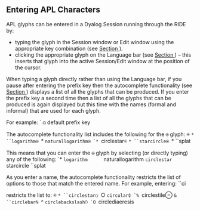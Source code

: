 



## Entering APL Characters


APL glyphs can be entered in a Dyalog Session running through the RIDE by:

- typing the glyph in the Session window or Edit window using the appropriate key combination (see [Section ](keyboard_key_mappings_for_apl_glyphs.md#)).
- clicking the appropriate glyph on the Language bar (see [Section ](language_bar.md#)) – this inserts that glyph into the active Session/Edit window at the position of the cursor.

When typing a glyph directly rather than using the Language bar, if you pause after entering the prefix key then the autocomplete functionality (see [Section ](autocomplete.md#)) displays a list of all the glyphs that can be produced. If you enter the prefix key a second time then a list of all the glyphs that can be produced is again displayed but this time with the names (formal and informal) that are used for each glyph.


For example:
      `      ⍝ default prefix key

The autocomplete functionality list includes the following for the `⍟` glyph:
⍟ `* ``logarithm⍟ `* ``naturallogarithm⍟ `* ``circlestar⍟ `* ``starcircle⍟ `* ``splat

This means that you can enter the `⍟` glyph by selecting (or directly typing) any of the following:
      `*      ``logarithm      ``naturallogarithm      ``circlestar      ``starcircle      ``splat

As you enter a name, the autocomplete functionality restricts the list of options to those that match the entered name. For example, entering:
      ``ci

restricts the list to:
⍟ `* ``circlestar○ `○ ``circular⌽ `% ``circlestile⊖ `& ``circlebar⍉ `^ ``circlebackslash⍥ `O ``circlediaeresis

